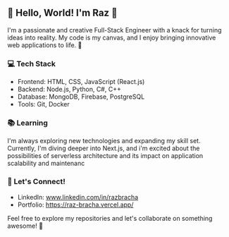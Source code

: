 ## 👋 Hello, World! I'm Raz 👻

I'm a passionate and creative Full-Stack Engineer with a knack for turning ideas into reality. My code is my canvas, and I enjoy bringing innovative web applications to life. 🚀

### 💻 Tech Stack
- Frontend: HTML, CSS, JavaScript (React.js)
- Backend: Node.js, Python, C#, C++
- Database: MongoDB, Firebase, PostgreSQL
- Tools: Git, Docker

### 📚 Learning
I'm always exploring new technologies and expanding my skill set. Currently, I'm diving deeper into Next.js, and i'm excited about the possibilities of serverless architecture and its impact on application scalability and maintenanc

### 🤝 Let's Connect!
- LinkedIn: www.linkedin.com/in/razbracha
- Portfolio: https://raz-bracha.vercel.app/

Feel free to explore my repositories and let's collaborate on something awesome! 💬

